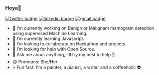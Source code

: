 ### Heya👋
[![twitter badge](https://img.shields.io/badge/subh117x-2B3856?style=flat&logo=twitter)](https://twitter.com/subh117x)
[![linkedin badge](https://img.shields.io/badge/Subhasmita_Swain-493D26?style=flat&logo=linkedin)](https://www.linkedin.com/in/subhasmita-swain-a369a11aa/)
[![gmail badge](https://img.shields.io/badge/Subhasmita-F9A7B0?style=flat&logo=gmail)](subhasmitaswain232@gmail.com)
<!--![](https://raw.githubusercontent.com/Ask-Subhasmita/Ask-Subhasmita/27dd9a8e6d55abfb5929ddb2158e6c666a271d5b/cover_pic.png)-->

<!--
**Ask-Subhasmita/Ask-Subhasmita** is a ✨ _special_ ✨ repository because its `README.md` (this file) appears on your GitHub profile. 

Here are some ideas to get you started:-->

- 🔭 I’m currently working on Benign or Malignant mamogram detection using supervised Machine Learning.
- 🌱 I’m currently learning Javascript.
- 👯 I’m looking to collaborate on Hackathon and projects.
- 🤔 I’m looking for help with Open Source.
- 💬 Ask me about anything, i'll try my best to help :hand:
- 😄 Pronouns: She/Her
- ⚡ Fun fact: I'm a painter, a pianist, a writer and a coffeeholic :alien:

